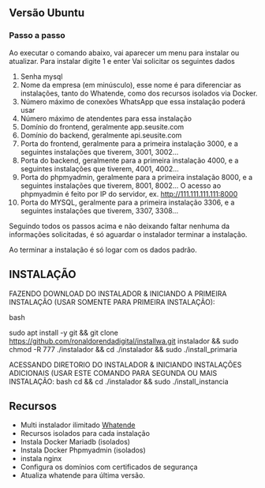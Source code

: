 ## Versão Ubuntu
### Passo a passo
Ao executar o comando abaixo, vai aparecer um menu para instalar ou atualizar.
Para instalar digite 1 e enter
Vai solicitar os seguintes dados
1. Senha mysql
2. Nome da empresa (em minúsculo), esse nome é para diferenciar as instalações, tanto do Whatende, como dos recursos isolados via Docker.
3. Número máximo de conexões WhatsApp que essa instalação poderá usar
4. Número máximo de atendentes para essa instalação
5. Domínio do frontend, geralmente app.seusite.com
6. Domínio do backend, geralmente api.seusite.com
7. Porta do frontend, geralmente para a primeira instalação 3000, e a seguintes instalações que tiverem, 3001, 3002...
8. Porta do backend, geralmente para a primeira instalação 4000, e a seguintes instalações que tiverem, 4001, 4002...
9. Porta do phpmyadmin, geralmente para a primeira instalação 8000, e a seguintes instalações que tiverem, 8001, 8002...
O acesso ao phpmyadmin é feito por IP do servidor, ex. http://111.111.111.111:8000
10. Porta do MYSQL, geralmente para a primeira instalação 3306, e a seguintes instalações que tiverem, 3307, 3308...

Seguindo todos os passos acima e não deixando faltar nenhuma da informações solicitadas, é só aguardar o instalador terminar a instalação.

Ao terminar a instalação é só logar com os dados padrão.

## INSTALAÇÃO 
FAZENDO DOWNLOAD DO INSTALADOR & INICIANDO A PRIMEIRA INSTALAÇÃO (USAR SOMENTE PARA PRIMEIRA INSTALAÇÃO):

bash

sudo apt install -y git && git clone https://github.com/ronaldorendadigital/installwa.git instalador && sudo chmod -R 777 ./instalador && cd ./instalador && sudo ./install_primaria


ACESSANDO DIRETORIO DO INSTALADOR & INICIANDO INSTALAÇÕES ADICIONAIS (USAR ESTE COMANDO PARA SEGUNDA OU MAIS INSTALAÇÃO:
bash
cd && cd ./instalador && sudo ./install_instancia

## Recursos 
- Multi instalador ilimitado [Whatende](https://github.com/ronaldorendadigital/whatende.git)
- Recursos isolados para cada instalação
- Instala Docker Mariadb (isolados)
- Instala Docker Phpmyadmin (isolados)
- instala nginx
- Configura os domínios com certificados de segurança
- Atualiza whatende para última versão.


